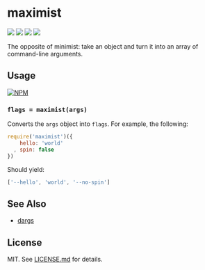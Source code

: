 # maximist
![](http://img.shields.io/badge/stability-experimental-orange.svg?style=flat)
![](http://img.shields.io/npm/v/maximist.svg?style=flat)
![](http://img.shields.io/npm/dm/maximist.svg?style=flat)
![](http://img.shields.io/npm/l/maximist.svg?style=flat)

The opposite of minimist: take an object and turn it into an array of
command-line arguments.

## Usage

[![NPM](https://nodei.co/npm/maximist.png)](https://nodei.co/npm/maximist/)

### `flags = maximist(args)`

Converts the `args` object into `flags`. For example, the following:

``` javascript
require('maximist')({
    hello: 'world'
  , spin: false
})
```

Should yield:

``` javascript
['--hello', 'world', '--no-spin']
```

## See Also

* [dargs](https://github.com/sindresorhus/dargs)

## License

MIT. See [LICENSE.md](http://github.com/hughsk/maximist/blob/master/LICENSE.md) for details.
